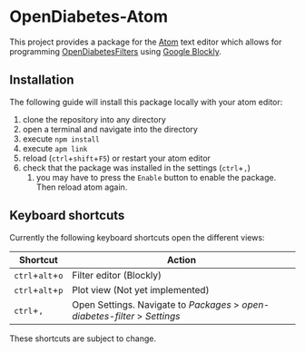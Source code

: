 # OpenDiabetes-Atom
This project provides a package for the [Atom](https://atom.io) text editor which allows for programming [OpenDiabetesFilters](https://github.com/Edgxxar/OpenDiabetesFilter) using [Google Blockly](https://developers.google.com/blockly/).

## Installation
The following guide will install this package locally with your atom editor:

1. clone the repository into any directory
1. open a terminal and navigate into the directory
1. execute `npm install`
1. execute `apm link`
1. reload (`ctrl`+`shift`+`F5`) or restart your atom editor
1. check that the package was installed in the settings (`ctrl`+`,`)
   1. you may have to press the `Enable` button to enable the package. Then reload atom again.

## Keyboard shortcuts
Currently the following keyboard shortcuts open the different views:

| Shortcut | Action |
|----------|--------|
| `ctrl`+`alt`+`o` | Filter editor (Blockly) |
| `ctrl`+`alt`+`p` |  Plot view (Not yet implemented) |
| `ctrl`+`,` | Open Settings. Navigate to *Packages* > *open-diabetes-filter* > *Settings*

These shortcuts are subject to change.

